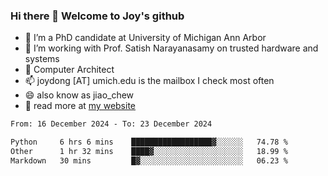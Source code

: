 ### Hi there 👋 Welcome to Joy's github

- 🔭 I’m a PhD candidate at University of Michigan Ann Arbor
- 🌱 I’m working with Prof. Satish Narayanasamy on trusted hardware and systems
- 👯 Computer Architect
- 📫 joydong [AT] umich.edu is the mailbox I check most often
- 😄 also know as jiao_chew
- 💬 read more at [my website](https://joydddd.github.io/)
<!--START_SECTION:waka-->

```txt
From: 16 December 2024 - To: 23 December 2024

Python     6 hrs 6 mins    ██████████████████▓░░░░░░   74.78 %
Other      1 hr 32 mins    ████▓░░░░░░░░░░░░░░░░░░░░   18.99 %
Markdown   30 mins         █▓░░░░░░░░░░░░░░░░░░░░░░░   06.23 %
```

<!--END_SECTION:waka-->
